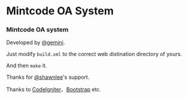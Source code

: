 # Mintcode OA System


### Mintcode OA system

Developed by [@gemini](http://weibo.com/coffeesherk).

Just modify `build.xml` to the correct web distination directory of yours.

And then `make` it.

Thanks for [@shawnlee](http://weibo.com/234860903)'s support.

Thanks to [CodeIgniter](http://codeigniter.com)、[Bootstrap](http://twitter.github.com/bootstrap/index.html) etc.



